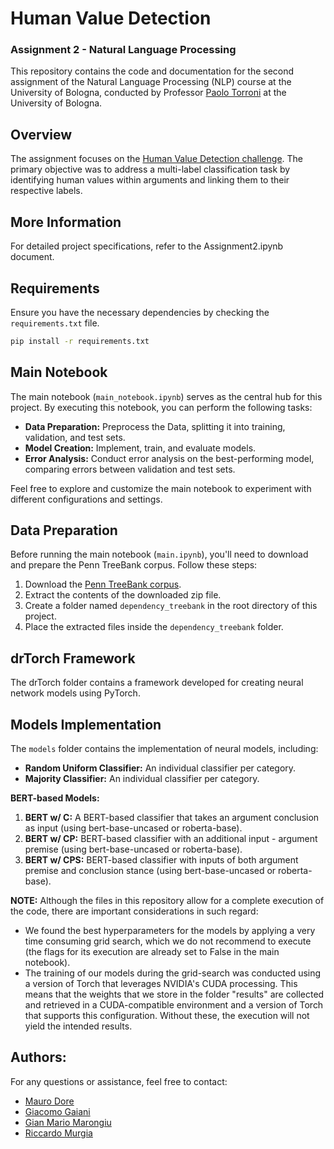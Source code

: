 # Human Value Detection

### Assignment 2 - Natural Language Processing

This repository contains the code and documentation for the second assignment of the Natural Language Processing (NLP) course at the University of Bologna, conducted by Professor [Paolo Torroni](https://www.unibo.it/sitoweb/p.torroni) at the University of Bologna.

## Overview
The assignment focuses on the [Human Value Detection challenge](https://aclanthology.org/2022.acl-long.306/). The primary objective was to address a multi-label classification task by identifying human values within arguments and linking them to their respective labels.


## More Information
For detailed project specifications, refer to the Assignment2.ipynb document.

## Requirements
Ensure you have the necessary dependencies by checking the `requirements.txt` file.

```bash
pip install -r requirements.txt
```
## Main Notebook
The main notebook (`main_notebook.ipynb`) serves as the central hub for this project. By executing this notebook, you can perform the following tasks:

- **Data Preparation:** Preprocess the Data, splitting it into training, validation, and test sets.
- **Model Creation:** Implement, train, and evaluate models.
- **Error Analysis:** Conduct error analysis on the best-performing model, comparing errors between validation and test sets.

Feel free to explore and customize the main notebook to experiment with different configurations and settings.

## Data Preparation

Before running the main notebook (`main.ipynb`), you'll need to download and prepare the Penn TreeBank corpus. Follow these steps:

1. Download the [Penn TreeBank corpus](https://raw.githubusercontent.com/nltk/nltk_data/gh-pages/packages/corpora/dependency_treebank.zip).
2. Extract the contents of the downloaded zip file.
3. Create a folder named `dependency_treebank` in the root directory of this project.
4. Place the extracted files inside the `dependency_treebank` folder.


## drTorch Framework

The drTorch folder contains a framework developed  for creating neural network models using PyTorch.

## Models Implementation

The `models` folder contains the implementation of neural models, including:
* **Random Uniform Classifier:** An individual classifier per category.
* **Majority Classifier:** An individual classifier per category.

**BERT-based Models:**
1. **BERT w/ C:** A BERT-based classifier that takes an argument conclusion as input (using bert-base-uncased or roberta-base).
2. **BERT w/ CP:** BERT-based classifier with an additional input - argument premise (using bert-base-uncased or roberta-base).
3. **BERT w/ CPS:** BERT-based classifier with inputs of both argument premise and conclusion stance (using bert-base-uncased or roberta-base).

**NOTE:**
Although the files in this repository allow for a complete execution of the code, there are important considerations in such regard:
- We found the best hyperparameters for the models by applying a very time consuming grid search, which we do not recommend to execute (the flags for its execution are already set to False in the main notebook).
- The training of our models during the grid-search was conducted using a version of Torch that leverages NVIDIA's CUDA processing. This means that the weights that we store in the folder "results" are collected and retrieved in a CUDA-compatible environment and a version of Torch that supports this configuration. Without these, the execution will not yield the intended results.

## Authors:
For any questions or assistance, feel free to contact:
- [Mauro Dore](mauro.dore@studio.unibo.it)
- [Giacomo Gaiani](giacomo.gaiani@studio.unibo.it)
- [Gian Mario Marongiu](gianmario.marongiu@studio.unibo.it)
- [Riccardo Murgia ](riccardo.murgia2@studio.unibo.it)



